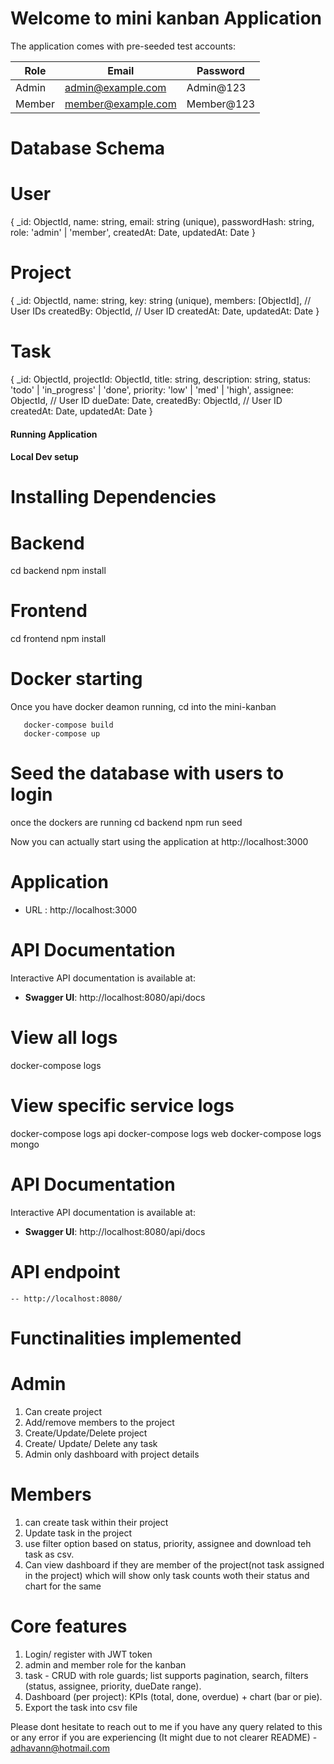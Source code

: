 # Welcome to mini kanban Application

The application comes with pre-seeded test accounts:

| Role | Email | Password |
|------|-------|----------|
| Admin | admin@example.com | Admin@123 |
| Member | member@example.com | Member@123 |


# Database Schema
# User 
{
  _id: ObjectId,
  name: string,
  email: string (unique),
  passwordHash: string,
  role: 'admin' | 'member',
  createdAt: Date,
  updatedAt: Date
}

# Project
{
  _id: ObjectId,
  name: string,
  key: string (unique),
  members: [ObjectId], // User IDs
  createdBy: ObjectId, // User ID
  createdAt: Date,
  updatedAt: Date
}

# Task
{
  _id: ObjectId,
  projectId: ObjectId,
  title: string,
  description: string,
  status: 'todo' | 'in_progress' | 'done',
  priority: 'low' | 'med' | 'high',
  assignee: ObjectId, // User ID
  dueDate: Date,
  createdBy: ObjectId, // User ID
  createdAt: Date,
  updatedAt: Date
}



#### Running Application
#### Local Dev setup

# Installing Dependencies
   # Backend
   cd backend
   npm install

   # Frontend
   cd frontend
   npm install

# Docker starting
Once you have docker deamon running,
cd into the mini-kanban

       docker-compose build
       docker-compose up 

# Seed the database with users to login
once the dockers are running
       cd backend
       npm run seed

Now  you can actually start using the application at http://localhost:3000
# Application
-  URL : http://localhost:3000

# API Documentation
Interactive API documentation is available at:
- **Swagger UI**: http://localhost:8080/api/docs


# View all logs
docker-compose logs

# View specific service logs
docker-compose logs api
docker-compose logs web
docker-compose logs mongo


# API Documentation
Interactive API documentation is available at:
- **Swagger UI**: http://localhost:8080/api/docs

# API endpoint
    -- http://localhost:8080/


# Functinalities implemented
# Admin
 1. Can create project 
 2. Add/remove members to the project
 3. Create/Update/Delete project
 4. Create/ Update/ Delete any task
 5. Admin only dashboard with project details
# Members 
 1. can create task within their project
 2. Update task in the project
 3. use filter option based on status, priority, assignee and download teh task as csv.
 4. Can view dashboard if they are member of the project(not task assigned in the project) which will show only task counts woth their status and chart for the same

 # Core features
 1. Login/ register with JWT token 
 2. admin and member role for the kanban
 3. task - CRUD with role guards; list supports pagination, search, filters (status, assignee, priority, dueDate range).
 4. Dashboard (per project): KPIs (total, done, overdue) + chart (bar or pie).
 5. Export the task into csv file


 Please dont hesitate to reach out to me if you have any query related to this or any error if you are experiencing (It might due to not clearer README) - adhavann@hotmail.com
